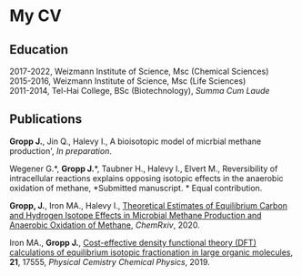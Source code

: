 # My CV

## Education
2017-2022, Weizmann Institute of Science, Msc (Chemical Sciences)  
2015-2016, Weizmann Institute of Science, Msc (Life Sciences)  
2011-2014, Tel-Hai College, BSc (Biotechnology), *Summa Cum Laude*  

## Publications
**Gropp J.**, Jin Q., Halevy I., A bioisotopic model of micrbial methane production', _In preparation_.  

Wegener G.\*, **Gropp J.**\*, Taubner H., Halevy I., Elvert M., Reversibility of intracellular reactions explains opposing isotopic effects in the anaerobic oxidation of methane, *Submitted manuscript. \* Equal contribution.  

**Gropp, J.**, Iron MA., Halevy I., [Theoretical Estimates of Equilibrium Carbon and Hydrogen Isotope Effects in Microbial Methane Production and Anaerobic Oxidation of Methane](https://chemrxiv.org/articles/preprint/Theoretical_Estimates_of_Equilibrium_Carbon_and_Hydrogen_Isotope_Effects_in_Microbial_Methane_Production_and_Anaerobic_Oxidation_of_Methane/12906035), *ChemRxiv*, 2020.  

Iron MA., **Gropp J.**, [Cost-effective density functional theory (DFT) calculations of equilibrium isotopic fractionation in large organic molecules](https://pubs.rsc.org/en/content/articlelanding/2019/cp/c9cp02975c), **21**, 17555, *Physical Cemistry Chemical Physics*, 2019.  
